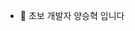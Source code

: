 - 👋 초보 개발자 양승혁 입니다 
<!---
SeungYANG96/SeungYANG96 is a ✨ special ✨ repository because its `README.md` (this file) appears on your GitHub profile.
You can click the Preview link to take a look at your changes.
--->
